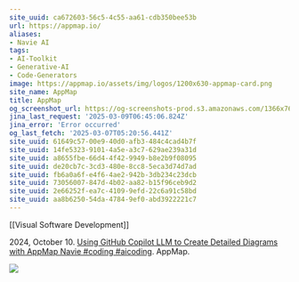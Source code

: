 ```yaml
---
site_uuid: ca672603-56c5-4c55-aa61-cdb350bee53b
url: https://appmap.io/
aliases:
- Navie AI
tags:
- AI-Toolkit
- Generative-AI
- Code-Generators
image: https://appmap.io/assets/img/logos/1200x630-appmap-card.png
site_name: AppMap
title: AppMap
og_screenshot_url: https://og-screenshots-prod.s3.amazonaws.com/1366x768/80/false/4dc37431cbe02ddd62f2134ce4c3246cf2db171dab9b47a87ff19bd8155b6454.jpeg
jina_last_request: '2025-03-09T06:45:06.824Z'
jina_error: 'Error occurred'
og_last_fetch: '2025-03-07T05:20:56.441Z'
site_uuid: 61649c57-00e9-40d0-afb3-484c4cad4b7f
site_uuid: 14fe5323-9101-4a5e-a3c7-629ae239a31d
site_uuid: a8655fbe-66d4-4f42-9949-b8e2b9f08095
site_uuid: de20cb7c-3cd3-480e-8cc8-5eca3d74d7ad
site_uuid: fb6a0a6f-e4f6-4ae2-942b-3db234c23dcb
site_uuid: 73056007-847d-4b02-aa82-b15f96ceb9d2
site_uuid: 2e66252f-ea7c-4109-9efd-22c6a91c58bd
site_uuid: aa8b6250-54da-4784-9ef0-abd3922221c7
---
```

[[Visual Software Development]]

2024, October 10. [Using GitHub Copilot LLM to Create Detailed Diagrams with AppMap Navie #coding #aicoding](https://youtube.com/shorts/jztXLSb2pl8?si=RNvZ-QPCrWKJXLT4). AppMap.

![](https://i.imgur.com/MnpDA3R.png)
